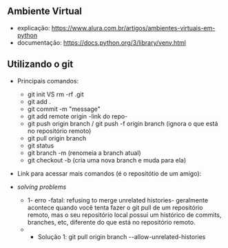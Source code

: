 ## Ambiente Virtual
- explicação: https://www.alura.com.br/artigos/ambientes-virtuais-em-python
- documentação: https://docs.python.org/3/library/venv.html

## Utilizando o git
- Principais comandos:
  - git init  VS rm -rf .git
  - git add .
  - git commit -m "message"
  - git add remote origin -link do repo-
  - git push origin branch / git push -f origin branch (ignora o que está no repositório remoto)
  - git pull origin branch
  - git status
  - git branch -m <novo-nome-para-branch> (renomeia a branch atual)
  - git checkout -b <nome-da-nova-branch> (cria uma nova branch e muda para ela)

- Link para acessar mais comandos (é o repositótio de um amigo): 

- *solving problems*
  - 1- erro -fatal: refusing to merge unrelated histories- geralmente acontece quando você tenta fazer o git pull de um repositório remoto, mas o seu repositório local possuí um histórico de commits, branches, etc, diferente do que está no repositório remoto.
  -   - Solução 1: git pull origin branch --allow-unrelated-histories
